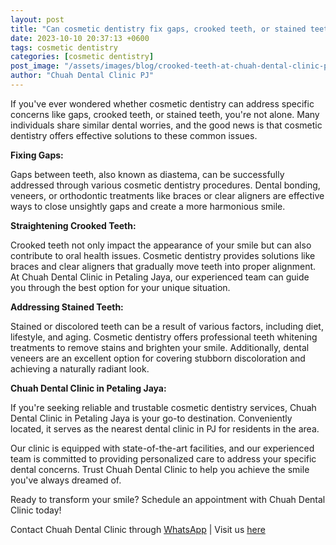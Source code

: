 ```yaml
---
layout: post
title: "Can cosmetic dentistry fix gaps, crooked teeth, or stained teeth?"
date: 2023-10-10 20:37:13 +0600
tags: cosmetic dentistry
categories: [cosmetic dentistry]
post_image: "/assets/images/blog/crooked-teeth-at-chuah-dental-clinic-pj.png"
author: "Chuah Dental Clinic PJ"
---
```


<p>If you've ever wondered whether cosmetic dentistry can address specific concerns like gaps, crooked teeth, or stained teeth, you're not alone. Many individuals share similar dental worries, and the good news is that cosmetic dentistry offers effective solutions to these common issues.</p>

<p><strong>Fixing Gaps:</strong></p>
<p>Gaps between teeth, also known as diastema, can be successfully addressed through various cosmetic dentistry procedures. Dental bonding, veneers, or orthodontic treatments like braces or clear aligners are effective ways to close unsightly gaps and create a more harmonious smile.</p>

<p><strong>Straightening Crooked Teeth:</strong></p>
<p>Crooked teeth not only impact the appearance of your smile but can also contribute to oral health issues. Cosmetic dentistry provides solutions like braces and clear aligners that gradually move teeth into proper alignment. At Chuah Dental Clinic in Petaling Jaya, our experienced team can guide you through the best option for your unique situation.</p>

<p><strong>Addressing Stained Teeth:</strong></p>
<p>Stained or discolored teeth can be a result of various factors, including diet, lifestyle, and aging. Cosmetic dentistry offers professional teeth whitening treatments to remove stains and brighten your smile. Additionally, dental veneers are an excellent option for covering stubborn discoloration and achieving a naturally radiant look.</p>

<p><strong>Chuah Dental Clinic in Petaling Jaya:</strong></p>
<p>If you're seeking reliable and trustable cosmetic dentistry services, Chuah Dental Clinic in Petaling Jaya is your go-to destination. Conveniently located, it serves as the nearest dental clinic in PJ for residents in the area.</p>

<p>Our clinic is equipped with state-of-the-art facilities, and our experienced team is committed to providing personalized care to address your specific dental concerns. Trust Chuah Dental Clinic to help you achieve the smile you've always dreamed of.</p>

<p>Ready to transform your smile? Schedule an appointment with Chuah Dental Clinic today!</p>

<p>Contact Chuah Dental Clinic through <a href="https://wa.me/60195165678">WhatsApp</a> | Visit us <a href="https://goo.gl/maps/Lx7rr3ZFBFwY5U5o9">here</a></p>
 